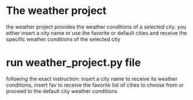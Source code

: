 # The weather project

the weather project provides the weather conditions of a selected city.
you either insert a city name or use the favorite or default cities 
and receive the specific weather conditions of the selected city

# run weather_project.py file

following the exact instruction:
insert a city name to receive its weather conditions, 
insert fav to receive the favorite list of cities to choose from
or proceed to the default city weather conditions